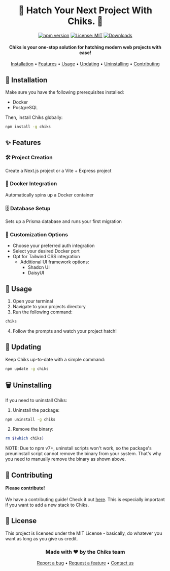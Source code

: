 <div align="center">

# 🐣 Hatch Your Next Project With Chiks. 🐣

[![npm version](https://img.shields.io/npm/v/chiks.svg?style=flat-square)](https://www.npmjs.com/package/chiks)
[![License: MIT](https://img.shields.io/badge/License-MIT-yellow.svg)](https://opensource.org/licenses/MIT)
[![Downloads](https://img.shields.io/npm/dt/chiks.svg?style=flat-square)](https://www.npmjs.com/package/chiks)

#### Chiks is your one-stop solution for hatching modern web projects with ease!

[Installation](#-installation) •
[Features](#-features) •
[Usage](#-usage) •
[Updating](#-updating) •
[Uninstalling](#-uninstalling) •
[Contributing](#-contributing)

</div>

## 🚀 Installation

Make sure you have the following prerequisites installed:

- Docker
- PostgreSQL

Then, install Chiks globally:

```bash
npm install -g chiks
```

## ✨ Features

### 🛠 Project Creation

Create a Next.js project or a Vite + Express project

### 🐳 Docker Integration

Automatically spins up a Docker container

### 🗄 Database Setup

Sets up a Prisma database and runs your first migration

### 🎨 Customization Options

- Choose your preferred auth integration
- Select your desired Docker port
- Opt for Tailwind CSS integration
  - Additional UI framework options:
    - Shadcn UI
    - DaisyUI

## 📝 Usage

1. Open your terminal
2. Navigate to your projects directory
3. Run the following command:

```bash
chiks
```

4. Follow the prompts and watch your project hatch!

## 🔄 Updating

Keep Chiks up-to-date with a simple command:

```bash
npm update -g chiks
```

## 🗑 Uninstalling

If you need to uninstall Chiks:

1. Uninstall the package:

```bash
npm uninstall -g chiks
```

2. Remove the binary:

```bash
rm $(which chiks)
```

NOTE: Due to npm v7+, uninstall scripts won't work, so the package's preuninstall script cannot remove the binary from your system. That's why you need to manually remove the binary as shown above.

## 🤝 Contributing

#### Please contribute!

We have a contributing guide! Check it out [here](https://github.com/SamuelRCrider/chiks/blob/main/CONTRIBUTING.md). This is especially important if you want to add a new stack to Chiks.

## 📄 License

This project is licensed under the MIT License - basically, do whatever you want as long as you give us credit.

<h3 align="center">
  Made with ❤️ by the Chiks team
</h3>

<div align="center">

[Report a bug](https://github.com/SamuelRCrider/chiks/issues/new?assignees=&labels=bug&template=bug_report.md&title=) •
[Request a feature](https://github.com/SamuelRCrider/chiks/issues/new?assignees=&labels=enhancement&template=feature_request.md&title=) •
[Contact us](https://github.com/SamuelRCrider/chiks/issues/new?assignees=&labels=question&template=question.md&title=)

</div>
